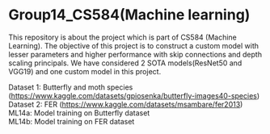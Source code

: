 # Group14_CS584(Machine learning)
This repository is about the project which is part of CS584 (Machine Learning). The objective of this project is to construct a custom model with lesser parameters and higher performance with skip connections and depth scaling principals. We have considered 2 SOTA models(ResNet50 and VGG19) and one custom model in this project. 

Dataset 1: Butterfly and moth species (https://www.kaggle.com/datasets/gpiosenka/butterfly-images40-species)  
Dataset 2: FER (https://www.kaggle.com/datasets/msambare/fer2013)  
ML14a: Model training on Butterfly dataset  
ML14b: Model training on FER dataset
